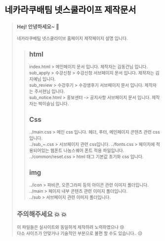 # 네카라쿠배팀 넷스쿨라이프 제작문서
> ### Hej! 안녕하세요~ :wave:
> 네카라쿠베팀 넷스쿨라이브 홈페이지 제작페이지 설명 입니다.
>>## html 
>>index.html > 메인페이지 문서 입니다. 제작자는 김동건님 입니다.  
>>sub_apply > 수강신청 > 수강신청 서브페이지 문서 입니다. 제작자는 김지예님 입니다.  
>>sub_review > 수강후기 > 수강생후기 서브페이지 문서 입니다. 제작자는 주서현님 입니다.  
>>sub_notice.html > 홍보센터 -> 공지사항 서브페이지 문서 입니다. 제작자는 박이슬님 입니다.
>>## Css  
>> ../main.css > 메인 css 입니다. 헤더, 푸터, 메인페이지 콘텐츠 관련 css 입니다.  
>> ../sub_~.css > 서브페이지 관련 css입니다.
>> ../fonts.css > 페이지에 적용되어있는 웹폰트 나눔스퀘어 폰트 적용 파일입니다.  
>> ../common/reset.css > html 태그 기본값 초기화 css 입니다.
>> ## img
>> ../icon > 파비콘, 오픈그라피 등의 아이콘 관련 이미지 폴더입니다.  
>> ../main > 페이지 내부 콘텐츠 관련 이미지 폴더입니다.  
>> ../sub > 서브페이지 관련 이미지 폴더입니다.
> ## 주의해주세요 :boom: :boom:
> 이 파일들은 실사이트와 동일하게 제작하려 노력하였으나 :cry:  
> 다소 사이즈가 안맞거나 기술적인 부분으로 불편 할 수도 있습니다.. :disappointed_relieved:  